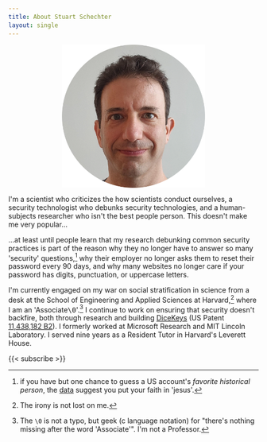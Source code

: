 ```yaml
---
title: About Stuart Schechter
layout: single
---
```


<!-- ![Image alt](StuartsSelfieOn20230804.webp) -->

<img src="StuartsSelfieOn20230804.webp" style="width: min(30vw,20vh); display: block; margin-left: auto; margin-right: auto;" />

<!-- {{< figure src="StuartsSelfieOn20230804.webp" caption="Yikes" alt="A picture of Stuart" width="min(30vw,20vh)" >}} -->


I'm a scientist who criticizes the how scientists conduct ourselves, a security technologist who debunks security technologies, and a human-subjects researcher who isn't the best people person. This doesn't make me very popular… 

…at least until people learn that my research debunking common security practices is part of the reason why they no longer have to answer so many 'security' questions,[^jesus] why their employer no longer asks them to reset their password every 90 days, and why many websites no longer care if your password has digits, punctuation, or uppercase letters.

I'm currently engaged on my war on social stratification in science from a desk at the School of Engineering and Applied Sciences at Harvard,[^irony] where I am an 'Associate<span style="font-family:monospace">\0</span>'.[^null-terminal] I continue to work on ensuring that security doesn't backfire, both through research and building [DiceKeys](https://dicekeys.com) (US Patent [11,438,182 B2](https://patentsgazette.uspto.gov/week36/OG/html/1502-1/US11438182-20220906.html)). I formerly worked at Microsoft Research and MIT Lincoln Laboratory. I served nine years as a Resident Tutor in Harvard's Leverett House.

{{< subscribe >}}

[^irony]: The irony is not lost on me.

[^jesus]: if you have but one chance to guess a US account's *favorite historical person*, the [data](http://research.microsoft.com/pubs/79594/oakland09.pdf) suggest you put your faith in 'jesus'.


[^null-terminal]: The `\0` is not a typo, but geek (c language notation) for "there's nothing missing after the word 'Associate'". I'm not a Professor.